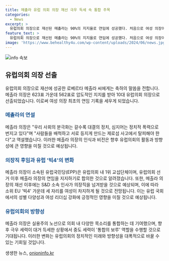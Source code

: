 ```yaml
---
title: 메촐라 유럽 의회 의장 재선 극우 득세 속 통합 주목
categories:
  - News
excerpt: >
  유럽의회 의장으로 재선된 메촐라는 90%의 지지율로 연임에 성공했다. 처음으로 여성 의장이 연임 기록을 세웠으며, EPP 소속으로 유럽 의회 내 다양한 목소리를 통합해왔다. 메촐라의 연임은 주요 정치 그룹들의 잠정 합의로 예견됐으며, 향후 의장직은 사회민주진보동맹(S&D) 소속 인사가 예상된다. 또한, EU 빅4에서 세 자리를 여성이 차지하게 될 전망이다.
feature_text: >
  유럽의회 의장으로 재선된 메촐라는 90%의 지지율로 연임에 성공했다. 처음으로 여성 의장이 연임 기록을 세웠으며, EPP 소속으로 유럽 의회 내 다양한 목소리를 통합해왔다. 메촐라의 연임은 주요 정치 그룹들의 잠정 합의로 예견됐으며, 향후 의장직은 사회민주진보동맹(S&D) 소속 인사가 예상된다. 또한, EU 빅4에서 세 자리를 여성이 차지하게 될 전망이다.
image: 'https://www.behealthy4u.com/wp-content/uploads/2024/06/news.jpg'
---
```


<p><img src="https://www.behealthy4u.com/wp-content/uploads/2024/06/news.jpg" alt="info 속보" /></p>

<h2 data-ke-size="size26">유럽의회 의장 선출</h2>

<p data-ke-size="size16">유럽의회 의장으로 재선에 성공한 로베르타 메촐라 씨에게는 축하의 말씀을 전합니다. 메촐라 의장은 623표 가운데 562표로 압도적인 지지를 받아 10대 유럽의회 의장으로 선출되었습니다. 이로써 여성 의장 최초의 연임 기록을 세우게 되었습니다.</p>

<h3><b><span style="color: #1a5490;">메촐라의 연설</span></b></h3>

<p data-ke-size="size16">메촐라 의장은 "우리 사회의 분극화는 갈수록 대결의 정치, 심지어는 정치적 폭력으로 번지고 있다"며 "사람들을 배척하고 서로 등지게 만드는 제로섬 사고에서 탈피해야 한다"고 역설했습니다. 이러한 메촐라 의장의 인식과 비전은 향후 유럽의회의 활동과 방향성에 큰 영향을 미칠 것으로 예상됩니다.</p>

<h3><b><span style="color: #1a5490;">의장직 후임과 유럽 '빅4'의 변화</span></b></h3>

<p data-ke-size="size16">메촐라 의장이 소속된 유럽국민당(EPP)은 유럽의회 내 1위 교섭단체이며, 유럽의회 선거 이후 메촐라 의장의 연임을 지지하기로 합의한 것으로 알려졌습니다. 또한, 메촐라 의장의 재선 이후에는 S&D 소속 인사가 의장직을 넘겨받을 것으로 예상되며, 이에 따라 소위 EU '빅4' 가운데 세 자리를 여성이 차지하게 될 것으로 전망됩니다. 이는 유럽 국회에서의 성별 다양성과 여성 리더십 강화에 긍정적인 영향을 미칠 것으로 예상됩니다.</p>

<h3><b><span style="color: #1a5490;">유럽의회의 방향성</span></b></h3>

<p data-ke-size="size16">메촐라 의장은 실용주의 노선으로 의회 내 다양한 목소리를 통합하는 데 기여했으며, 향후 극우 세력이 대거 득세한 상황에서 중도 세력이 '통합의 보루' 역할을 수행할 것으로 기대됩니다. 이러한 변화는 유럽의회의 정치적인 미래와 방향성을 대폭적으로 바꿀 수 있는 기회일 것입니다.</p>
생생한 뉴스, <a href="https://onioninfo.kr" rel="dofollow">onioninfo.kr</a>


